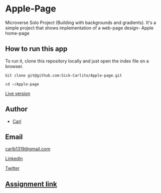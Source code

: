 # Apple-Page
Microverse Solo Project (Building with backgrounds and gradients). It's a simple project that shows implementation of a web-page design- Apple home-page



## How to run this app
To run it, clone this repository locally and just open the index file on a browser.
```
Git clone git@github.com:Sick-Carlito/Apple-page.git

cd ~/Apple-page

```

[Live version](https://raw.githack.com/Sick-Carlito/Apple-Page/master/index.html)

## Author

- [Carl](https://github.com/Sick-Carlito/Apple-page)

## Email
carlb1319@gmail.com

[LinkedIn](https://www.linkedin.com/in/carlb420/)

[Twitter](https://twitter.com/cbond_420)


## [Assignment link](https://www.theodinproject.com/courses/html5-and-css3/lessons/backgrounds-and-gradients)